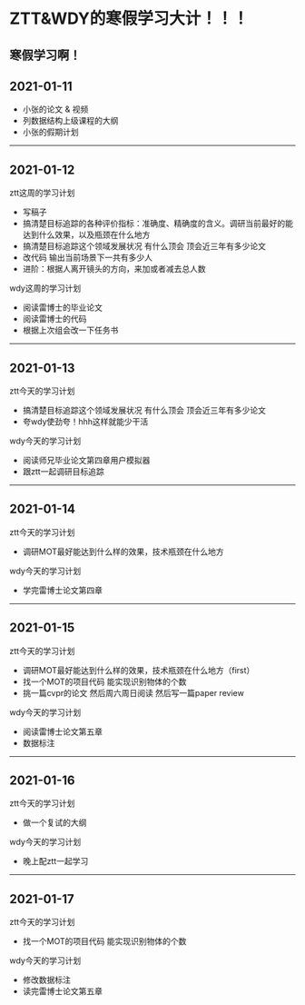 # ZTT&WDY的寒假学习大计！！！
寒假学习啊！
---
2021-01-11
---
* 小张的论文 & 视频
* 列数据结构上级课程的大纲
* 小张的假期计划
---
2021-01-12
---
ztt这周的学习计划
+ 写稿子
+ 搞清楚目标追踪的各种评价指标：准确度、精确度的含义。调研当前最好的能达到什么效果，以及瓶颈在什么地方
+ 搞清楚目标追踪这个领域发展状况 有什么顶会 顶会近三年有多少论文
+ 改代码 输出当前场景下一共有多少人 
+ 进阶：根据人离开镜头的方向，来加或者减去总人数

wdy这周的学习计划
+ 阅读雷博士的毕业论文
+ 阅读雷博士的代码
+ 根据上次组会改一下任务书
---
2021-01-13
---
ztt今天的学习计划
+ 搞清楚目标追踪这个领域发展状况 有什么顶会 顶会近三年有多少论文
+ 夸wdy使劲夸！hhh这样就能少干活

wdy今天的学习计划
+ 阅读师兄毕业论文第四章用户模拟器
+ 跟ztt一起调研目标追踪
---
2021-01-14
---
ztt今天的学习计划
+ 调研MOT最好能达到什么样的效果，技术瓶颈在什么地方

wdy今天的学习计划
+ 学完雷博士论文第四章
---
2021-01-15
---
ztt今天的学习计划
+ 调研MOT最好能达到什么样的效果，技术瓶颈在什么地方（first）
+ 找一个MOT的项目代码 能实现识别物体的个数
+ 挑一篇cvpr的论文 然后周六周日阅读 然后写一篇paper review

wdy今天的学习计划
+ 阅读雷博士论文第五章
+ 数据标注
---
2021-01-16
---
ztt今天的学习计划
+ 做一个复试的大纲

wdy今天的学习计划
+ 晚上配ztt一起学习
---
2021-01-17
---
ztt今天的学习计划
+ 找一个MOT的项目代码 能实现识别物体的个数

wdy今天的学习计划
+ 修改数据标注
+ 读完雷博士论文第五章
